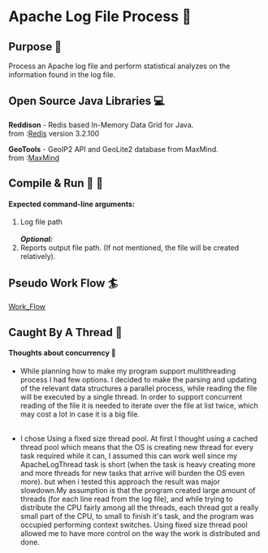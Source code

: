 # Apache Log File Process :page_facing_up:

## Purpose :dart:
Process an Apache log file and perform statistical analyzes on the information found in the log file.

## Open Source Java Libraries :computer:
**Reddison** - Redis based In-Memory Data Grid for Java. <br />
from :[Redis](https://github.com/MicrosoftArchive/redis/releases) version 3.2.100

**GeoTools** - GeoIP2 API and GeoLite2 database from MaxMind. <br />
from :[MaxMind](https://www.maxmind.com/en/home?gclid=CjwKCAjwuqfoBRAEEiwAZErCsjaLrhOjFW3PlBOJ_QoGmwfnAVpeeaujecSD4q0cy_vTZtlTqHA0uBoCVYoQAvD_BwE&rId=google)

## Compile & Run :running: :walking:
#### Expected command-line arguments:
1.	Log file path<br /><br />
_**Optional:**_<br />
2.	Reports output file path. (If not mentioned, the file will be created relatively).

## Pseudo Work Flow :surfer:
[Work_Flow](PseudoWorkFlow.pdf)

## Caught By A Thread :closed_lock_with_key:
#### Thoughts about concurrency :thought_balloon:

* While planning how to make my program support multithreading process I had few options.
I decided to make the parsing and updating of the relevant data structures a parallel process,
while reading the file will be executed by a single thread. In order to support concurrent reading 
of the file it is needed to iterate over the file at list twice, which may cost a lot in case it is a big file.<br /><br />

* I chose Using a fixed size thread pool. At first I thought using a cached thread pool which means that the OS is
creating new thread for every task required while it can, I assumed this can work well since my ApacheLogThread
task is short (when the task is heavy creating more and more threads for new tasks that arrive will burden the OS even more).
but when i tested this approach the result was major slowdown.My assumption is that the program created large amount of threads 
(for each line read from the log file), and while trying to distribute the 
CPU fairly among all the threads, each thread got a really small part of the CPU, to small to 
finish it's task, and the program was occupied performing context switches. Using fixed size thread pool 
allowed me to have more control on the way the work is distributed and done.<br />


